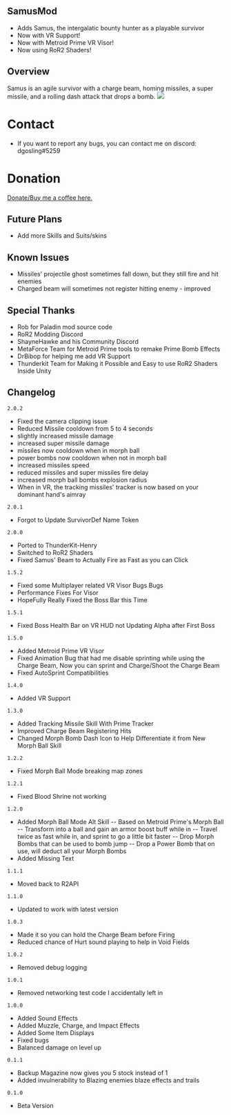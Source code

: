 ## SamusMod
- Adds Samus, the intergalatic bounty hunter as a playable survivor
- Now with VR Support!
- Now with Metroid Prime VR Visor!
- Now using RoR2 Shaders!


## Overview
Samus is an agile survivor with a charge beam, homing missiles, a super missile, and a rolling dash attack that drops a bomb.
[![](https://i.imgur.com/cQ6cTRU.png)]()

# Contact
- If you want to report any bugs, you can contact me on discord: dgosling#5259

# Donation
[Donate/Buy me a coffee here.](https://www.buymeacoffee.com/dgosling)

## Future Plans
- Add more Skills and Suits/skins

## Known Issues
- Missiles' projectile ghost sometimes fall down, but they still fire and hit enemies
- Charged beam will sometimes not register hitting enemy - improved

## Special Thanks
- Rob for Paladin mod source code
- RoR2 Modding Discord
- ShayneHawke and his Community Discord
- MetaForce Team for Metroid Prime tools to remake Prime Bomb Effects
- DrBibop for helping me add VR Support
- Thunderkit Team for Making it Possible and Easy to use RoR2 Shaders Inside Unity
## Changelog
` 2.0.2 `
- Fixed the camera clipping issue
- Reduced Missile cooldown from 5 to 4 seconds
- slightly increased missile damage
- increased super missile damage 
- missiles now cooldown when in morph ball
- power bombs now cooldown when not in morph ball
- increased missiles speed
- reduced missiles and super missiles fire delay
- increased morph ball bombs explosion radius
- When in VR, the tracking missiles' tracker is now based on your dominant hand's aimray

` 2.0.1 `
- Forgot to Update SurvivorDef Name Token

` 2.0.0 `
- Ported to ThunderKit-Henry
- Switched to RoR2 Shaders 
- Fixed Samus' Beam to Actually Fire as Fast as you can Click

` 1.5.2 `
- Fixed some Multiplayer related VR Visor Bugs Bugs
- Performance Fixes For Visor
- HopeFully Really Fixed the Boss Bar this Time

` 1.5.1 `
- Fixed Boss Health Bar on VR HUD not Updating Alpha after First Boss

` 1.5.0 `
- Added Metroid Prime VR Visor
- Fixed Animation Bug that had me disable sprinting while using the Charge Beam, Now you can sprint and Charge/Shoot the Charge Beam 
- Fixed AutoSprint Compatibilities

` 1.4.0 `
- Added VR Support

` 1.3.0 `
- Added Tracking Missile Skill With Prime Tracker
- Improved Charge Beam Registering Hits
- Changed Morph Bomb Dash Icon to Help Differentiate it from New Morph Ball Skill

` 1.2.2 `
- Fixed Morph Ball Mode breaking map zones

` 1.2.1 `
- Fixed Blood Shrine not working

` 1.2.0 `
- Added Morph Ball Mode Alt Skill
-- Based on Metroid Prime's Morph Ball
-- Transform into a ball and gain an armor boost buff while in
-- Travel twice as fast while in, and sprint to go a little bit faster
-- Drop Morph Bombs that can be used to bomb jump
-- Drop a Power Bomb that on use, will deduct all your Morph Bombs
- Added Missing Text

` 1.1.1 `
- Moved back to R2API

` 1.1.0 `
- Updated to work with latest version

` 1.0.3 `
- Made it so you can hold the Charge Beam before Firing
- Reduced chance of Hurt sound playing to help in Void Fields

` 1.0.2 `
- Removed debug logging

` 1.0.1 `
- Removed networking test code I accidentally left in

` 1.0.0 `
- Added Sound Effects
- Added Muzzle, Charge, and Impact Effects
- Added Some Item Displays
- Fixed bugs
- Balanced damage on level up

` 0.1.1 `
- Backup Magazine now gives you 5 stock instead of 1
- Added invulnerability to Blazing enemies blaze effects and trails

` 0.1.0 `
- Beta Version

